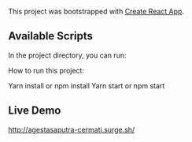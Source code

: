 This project was bootstrapped with [Create React App](https://github.com/facebook/create-react-app).

## Available Scripts

In the project directory, you can run:

How to run this project:

Yarn install or npm install
Yarn start or npm start


## Live Demo
http://agestasaputra-cermati.surge.sh/

